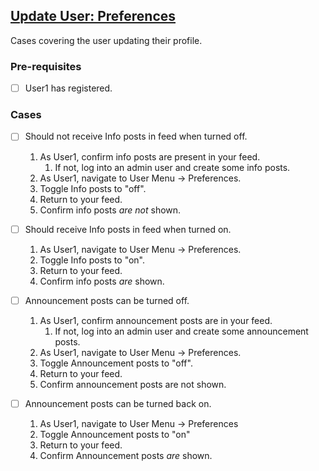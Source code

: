 ## [Update User: Preferences](documentation/testing/test-cases/User/update/preferences.md)

Cases covering the user updating their profile.

### Pre-requisites

- [ ] User1 has registered.

### Cases

- [ ] Should not receive Info posts in feed when turned off. 
    1. As User1, confirm info posts are present in your feed.
        1. If not, log into an admin user and create some info posts.
    2. As User1, navigate to User Menu -> Preferences.
    3. Toggle Info posts to "off".
    4. Return to your feed.
    5. Confirm info posts *are not* shown.

- [ ] Should receive Info posts in feed when turned on. 
    1. As User1, navigate to User Menu -> Preferences.
    2. Toggle Info posts to "on".
    3. Return to your feed.
    4. Confirm info posts *are* shown.

- [ ] Announcement posts can be turned off.
    1. As User1, confirm announcement posts are in your feed.
        1. If not, log into an admin user and create some announcement posts.
    2. As User1, navigate to User Menu -> Preferences.
    3. Toggle Announcement posts to "off".
    4. Return to your feed.
    5. Confirm announcement posts are not shown.

- [ ] Announcement posts can be turned back on.
    1. As User1, navigate to User Menu -> Preferences
    2. Toggle Announcement posts to "on"
    3. Return to your feed.
    4. Confirm Announcement posts *are* shown.
